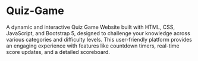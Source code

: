 # Quiz-Game
A dynamic and interactive Quiz Game Website built with HTML, CSS, JavaScript, and Bootstrap 5, designed to challenge your knowledge across various categories and difficulty levels. This user-friendly platform provides an engaging experience with features like countdown timers, real-time score updates, and a detailed scoreboard.
